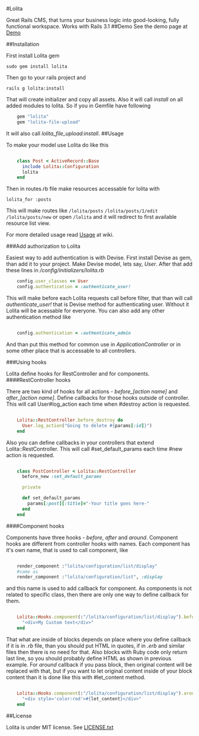#Lolita

Great Rails CMS, that turns your business logic into good-looking, fully functional workspace. 
Works with Rails 3.1
##Demo
See the demo page at [Demo](http://lolita-demo.ithouse.lv)

##Installation

First install Lolita gem
  
    sudo gem install lolita

Then go to your rails project and 
  
    rails g lolita:install

That will create initializer and copy all assets.
Also it will call *install* on all added modules to lolita. 
So if you in Gemfile have following

```ruby  
    gem "lolita"
    gem "lolita-file-upload"
```

It will also call *lolita_file_upload:install*.
##Usage
 
To make your model use Lolita do like this
```ruby

    class Post < ActiveRecord::Base
      include Lolita::Configuration
      lolita
    end
```
Then in routes.rb file make resources accessable for lolita with  
  
    lolita_for :posts
This will make routes like
  `/lolita/posts`
  `/lolita/posts/1/edit`
  `/lolita/posts/new`
or open `/lolita` and it will redirect to first available resource list view.

For more detailed usage read [Usage](https://github.com/ithouse/lolita/wiki/Usage) at wiki.

###Add authorization to Lolita

Easiest way to add authentication is with Devise. First install Devise as gem, than add it to your project.
Make Devise model, lets say, *User*. After that add these lines in */config/initializers/lolita.rb*
```ruby
    config.user_classes << User
    config.authentication = :authenticate_user!
```
This will make before each Lolita requests call before filter, that than will call *authenticate_user!*
that is Devise method for authenticating user. Without it Lolita will be acessable for everyone.
You can also add any other authentication method like
```ruby

    config.authentication = :authenticate_admin
```
And than put this method for common use in *ApplicationController* or in some other place that is accessable
to all controllers.

###Using hooks

Lolita define hooks for RestController and for components.
####RestController hooks

There are two kind of hooks for all actions - *before_[action name]* and *after_[action name]*.
Define callbacks for those hooks outside of controller. This will call User#log_action each time when #destroy 
action is requested.
```ruby

    Lolita::RestController.before_destroy do
      User.log_action("Going to delete #{params[:id]}") 
    end
```
Also you can define callbacks in your controllers that extend Lolita::RestController. This will call #set\_default\_params
each time #new action is requested.
```ruby

    class PostController < Lolita::RestController
      before_new :set_default_params

      private

      def set_default_params
        params[:post][:title]="-Your title goes here-"
      end
    end
```
####Component hooks

Components have three hooks - *before*, *after* and *around*.
Component hooks are different from controller hooks with names. Each component has it's own name, that is used to
call component, like
```ruby

    render_component :"lolita/configuration/list/display"
    #same as
    render_component :"lolita/configuration/list", :display
```
and this name is used to add callback for component. As components is not related to specific class, then there
are only one way to define callback for them.
```ruby

    Lolita::Hooks.component(:"/lolita/configuration/list/display").before do
      "<div>My Custom text</div>"
    end
```
That what are inside of blocks depends on place where you define callback if it is in _.rb_ file, than you
should put HTML in quotes, if in _.erb_ and similar files then there is no need for that. Also blocks with 
Ruby code only return last line, so you should probably define HTML as shown in previous example.
For _around_ callback if you pass block, then original content will be replaced with that, but if you want
to let original content inside of your block content than it is done like this with #let_content method.
```ruby

    Lolita::Hooks.component(:"/lolita/configuration/list/display").around do
      "<div style='color:red'>#{let_content}</div>"
    end
```
##License

Lolita is under MIT license. See [LICENSE.txt](https://github.com/ithouse/lolita/blob/master/LICENSE.txt)
